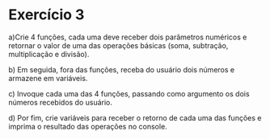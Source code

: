 # Exercício 3


a)Crie 4 funções, cada uma deve receber dois parâmetros numéricos e retornar o valor de uma das operações básicas (soma, subtração, multiplicação e divisão).

b) Em seguida, fora das funções, receba do usuário dois números e armazene em variáveis.

c) Invoque cada uma das 4 funções, passando como argumento os dois números recebidos do usuário.

d) Por fim, crie variáveis para receber o retorno de cada uma das funções e imprima o resultado das operações no console.

